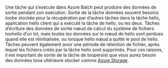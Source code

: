 Une tâche qui s’exécute dans Azure Batch peut produire des données de sortie pendant son exécution. Sortie de la tâche données souvent besoins toobe stockée pour la récupération par d’autres tâches dans la tâche hello, application hello client qui a exécuté la tâche de hello, ou les deux. Tâches d’écriture des données de sortie nœud de calcul du système de fichiers toohello d’un lot, mais toutes les données sur le nœud de hello sont perdues quand elle est réinitialisée, ou lorsque hello nœud a quitté le pool de hello. Tâches peuvent également avoir une période de rétention de fichier, après lequel les fichiers créés par la tâche hello sont supprimés. Pour ces raisons, il est important de sortie de la tâche de toopersist que vous aurez besoin des données tooa ultérieure stocker comme [Azure Storage](https://docs.microsoft.com/azure/storage/).
